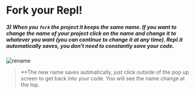 # Fork your Repl!

##### 3) When you `fork` the project it keeps the same name. If you want to change the name of your project click on the name and change it to whatever you want (you can continue to change it at any time). Repl.it automatically saves, you don't need to constantly save your code.<br />

   ![rename](/images/rename)

> **The new name saves autimatically, just click outside of the pop up screen to get back into your code. You will see the name change at the top.